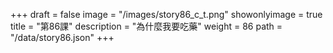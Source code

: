 +++
draft = false 
image = "/images/story86_c_t.png" 
showonlyimage = true 
title = "第86課" 
description = "為什麼我要吃藥" 
weight = 86 
path = "/data/story86.json" 
+++
